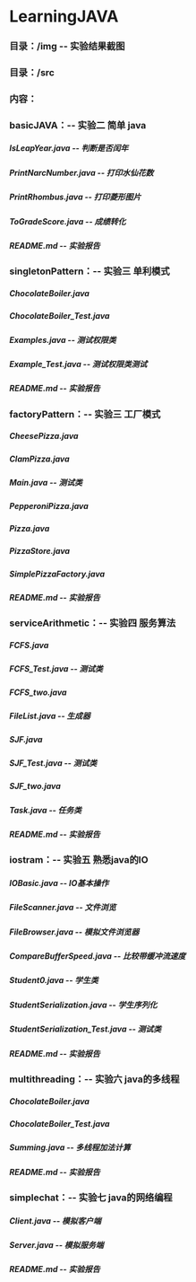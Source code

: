 # LearningJAVA 
### 目录：/img -- 实验结果截图
### 目录：/src  
### 内容：  
### basicJAVA：-- 实验二 简单 java 
##### IsLeapYear.java -- 判断是否闰年  
##### PrintNarcNumber.java -- 打印水仙花数
##### PrintRhombus.java -- 打印菱形图片 
##### ToGradeScore.java -- 成绩转化  
##### README.md -- 实验报告
  
### singletonPattern：-- 实验三 单利模式  
##### ChocolateBoiler.java  
##### ChocolateBoiler_Test.java 
##### Examples.java -- 测试权限类 
##### Example_Test.java -- 测试权限类测试   
##### README.md -- 实验报告

### factoryPattern：-- 实验三 工厂模式  
##### CheesePizza.java  
##### ClamPizza.java   
##### Main.java -- 测试类  
##### PepperoniPizza.java   
##### Pizza.java  
##### PizzaStore.java   
##### SimplePizzaFactory.java   
##### README.md -- 实验报告  

### serviceArithmetic：-- 实验四 服务算法  
##### FCFS.java  
##### FCFS_Test.java -- 测试类   
##### FCFS_two.java  
##### FileList.java -- 生成器  
##### SJF.java  
##### SJF_Test.java -- 测试类  
##### SJF_two.java  
##### Task.java -- 任务类  
##### README.md -- 实验报告  
  
### iostram：-- 实验五 熟悉java的IO  
##### IOBasic.java -- IO基本操作 
##### FileScanner.java -- 文件浏览   
##### FileBrowser.java -- 模拟文件浏览器 
##### CompareBufferSpeed.java -- 比较带缓冲流速度  
##### Student0.java -- 学生类  
##### StudentSerialization.java -- 学生序列化
##### StudentSerialization_Test.java -- 测试类 
##### README.md -- 实验报告

### multithreading：-- 实验六 java的多线程  
##### ChocolateBoiler.java 
##### ChocolateBoiler_Test.java 
##### Summing.java -- 多线程加法计算
##### README.md -- 实验报告

### simplechat：-- 实验七 java的网络编程  
##### Client.java -- 模拟客户端
##### Server.java -- 模拟服务端   
##### README.md -- 实验报告

